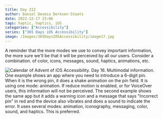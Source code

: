 ```yaml
---
title: Day 212
author: Daniel Devesa Derksen-Staats
date: 2022-12-17 23:06
tags: haptic, haptics, iOS
categories: ["Accessibility"]
series: ["365 Days iOS Accessibility"]
image: /Images/365DaysIOSAccessibility/image17.jpg
---
```


A reminder that the more modes we use to convey important information, the more sure we'll be that it will be perceived by all our users. Consider a combination. of color, icons, messages, sound, haptics, animations, etc.

![Calendar of Advent of iOS Accessibility. Day 16. Multimodal information. One example shows an app where you need to introduce a 6-digit pin. When it is the wrong pin, it does a shake animation on the pin field. It is using one mode: animation. If reduce motion is enabled, or for VoiceOver users, this information will not be perceived. The second example shows the same app but it adds a warning icon and a message that says "Incorrect pin" in red and the device also vibrates and does a sound to indicate the error. It uses several modes: animation, iconography, messaging, color, sound, and haptics. This is preferred. ](/Images/365DaysIOSAccessibility/image17.jpg)

